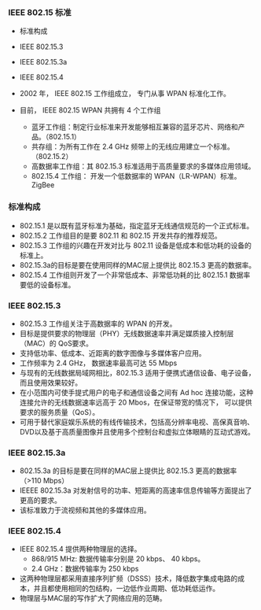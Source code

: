 ### IEEE 802.15 标准

* 标准构成
* IEEE 802.15.3
* IEEE 802.15.3a
* IEEE 802.15.4


* 2002 年， IEEE 802.15 工作组成立， 专门从事 WPAN 标准化工作。
* 目前， IEEE 802.15 WPAN 共拥有 4 个工作组
  * 蓝牙工作组：制定行业标准来开发能够相互兼容的蓝牙芯片、网络和产品。（802.15.1）
  * 共存组：为所有工作在 2.4 GHz 频带上的无线应用建立一个标准。（802.15.2）
  * 高数据率工作组：其 802.15.3 标准适用于高质量要求的多媒体应用领域。
  * 802.15.4 工作组： 开发一个低数据率的 WPAN（LR-WPAN）标准。ZigBee

### 标准构成

* 802.15.1 是以既有蓝牙标准为基础，指定蓝牙无线通信规范的一个正式标准。
* 802.15.2 工作组目的是要 802.11 和 802.15 开发共存的推荐规范。
* 802.15.3 工作组的兴趣在开发对比与 802.11 设备是低成本和低功耗的设备的标准上。
* 802.15.3a的目标是要在使用同样的MAC层上提供比 802.15.3 更高的数据率。
* 802.15.4 工作组则开发了一个非常低成本、非常低功耗的比 802.15.1 数据率要低的设备标准。

### IEEE 802.15.3

* 802.15.3 工作组关注于高数据率的 WPAN 的开发。
* 目标是提供要求的物理层（PHY）无线数据速率并满足媒质接入控制层（MAC）的 QoS要求。
* 支持低功率、低成本、近距离的数字图像与多媒体客户应用。
* 工作频率为 2.4 GHz， 数据速率最高可达 55 Mbps
* 与现有的无线数据局域网相比，802.15.3 适用于便携式通信设备、电子设备，而且使用效果较好。
* 在小范围内可使手提式用户的电子和通信设备之间有 Ad hoc 连接功能，这种连接允许的无线数据速率远高于 20 Mbos，在保证带宽的情况下， 可以提供要求的服务质量（QoS）。
* 可用于替代家庭娱乐系统的有线传输技术，包括高分辨率电视、高保真音响、DVD以及基于高质量图像并且使用多个控制台和虚拟立体眼睛的互动式游戏。

### IEEE 802.15.3a

* 802.15.3a 的目标是要在同样的MAC层上提供比 802.15.3 更高的数据率（>110 Mbps）
* IEEEE 802.15.3a 对发射信号的功率、短距离的高速率信息传输等方面提出了更高的要求。
* 该标准致力于流视频和其他的多媒体应用。

### IEEE 802.15.4

* IEEE 802.15.4 提供两种物理层的选择。
  * 868/915 MHz: 数据传输率分别是 20 kbps、 40 kbps。
  * 2.4 GHz：数据传输率为 250 kbps
* 这两种物理层都采用直接序列扩频（DSSS）技术，降低数字集成电路的成本，并且都使用相同的包结构，一边低作业周期、低功耗低运作。
* 物理层与MAC层的写作扩大了网络应用的范畴。